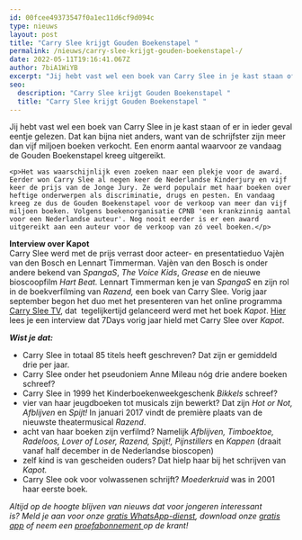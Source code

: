 ```yaml
---
id: 00fcee49373547f0a1ec11d6cf9d094c
type: nieuws
layout: post
title: "Carry Slee krijgt Gouden Boekenstapel "
permalink: /nieuws/carry-slee-krijgt-gouden-boekenstapel-/
date: 2022-05-11T19:16:41.067Z
author: 7biA1WiYB
excerpt: "Jij hebt vast wel een boek van Carry Slee in je kast staan of er in ieder geval eentje gelezen. Dat kan bijna niet anders, want van de schrijfster zijn meer dan vijf miljoen boeken verkocht. Een enorm aantal waarvoor ze vandaag de Gouden Boekenstapel kreeg uitgereikt.  "
seo:
  description: "Carry Slee krijgt Gouden Boekenstapel "
  title: "Carry Slee krijgt Gouden Boekenstapel "
---
```

Jij hebt vast wel een boek van Carry Slee in je kast staan of er in ieder geval eentje gelezen. Dat kan bijna niet anders, want van de schrijfster zijn meer dan vijf miljoen boeken verkocht. Een enorm aantal waarvoor ze vandaag de Gouden Boekenstapel kreeg uitgereikt.  

    <p>Het was waarschijnlijk even zoeken naar een plekje voor de award. Eerder won Carry Slee al negen keer de Nederlandse Kinderjury en vijf keer de prijs van de Jonge Jury. Ze werd populair met haar boeken over heftige onderwerpen als discriminatie, drugs en pesten. En vandaag kreeg ze dus de Gouden Boekenstapel voor de verkoop van meer dan vijf miljoen boeken. Volgens boekenorganisatie CPNB 'een krankzinnig aantal voor een Nederlandse auteur'. Nog nooit eerder is er een award uitgereikt aan een auteur voor de verkoop van zó veel boeken.</p>
<p><strong>Interview over Kapot</strong><br>Carry Slee werd met de prijs verrast door acteer- en presentatieduo Vajèn van den Bosch en Lennart Timmerman. Vajèn van den Bosch is onder andere bekend van <em>SpangaS</em>, <em>The Voice Kids</em>, <em>Grease </em>en de nieuwe bioscoopfilm <em>Hart Beat. </em>Lennart Timmerman ken je van <em>SpangaS </em>en zijn rol in de boekverfilming van <em>Razend, </em>een boek van Carry Slee. Vorig jaar september begon het duo met het presenteren van het online programma <a href="http://carryslee.nl/lp/kapotboek/#carrysleetv" target="_blank">Carry Slee TV</a>, dat  tegelijkertijd gelanceerd werd met het boek <em>Kapot</em>. <a href="https://7dagen.netlify.app/recensies/boek/alles-kan-kapot">Hier </a>lees je een interview dat 7Days vorig jaar hield met Carry Slee over <em>Kapot</em>.</p>
<p><em><strong>Wist je dat:</strong></em></p>
<ul><li>Carry Slee in totaal 85 titels heeft geschreven? Dat zijn er gemiddeld drie per jaar.</li>
<li>Carry Slee onder het pseudoniem Anne Mileau nóg drie andere boeken schreef?</li>
<li>Carry Slee in 1999 het Kinderboekenweekgeschenk <em>Bikkels </em>schreef?</li>
<li>vier van haar jeugdboeken tot musicals zijn bewerkt? Dat zijn<em> Hot or Not, Afblijven </em>en <em>Spijt! </em>In januari 2017 vindt de première plaats van de nieuwste theatermusical <em>Razend</em>.</li>
<li>acht van haar boeken zijn verfilmd? Namelijk <em>Afblijven, Timboektoe, Radeloos, Lover of Loser, Razend, Spijt!, Pijnstillers </em>en <em>Kappen</em> (draait vanaf half december in de Nederlandse bioscopen)</li>
<li>zelf kind is van gescheiden ouders? Dat hielp haar bij het schrijven van <em>Kapot.</em></li>
<li>Carry Slee ook voor volwassenen schrijft? <em>Moederkruid </em>was in 2001 haar eerste boek.</li>
</ul><p><em>Altijd op de hoogte blijven van nieuws dat voor jongeren interessant is? Meld je aan voor onze </em><a href="https://7dagen.netlify.app/whatsapp"><em>gratis WhatsApp-dienst</em></a><em>, download onze </em><a href="https://7dagen.netlify.app/app"><em>gratis app</em></a><em> of neem een </em><a href="https://abonneren.sevendays.nl/abonneren/abonnementen/ae/artikel"><em>proefabonnement </em></a><em>op de krant!</em></p>  

